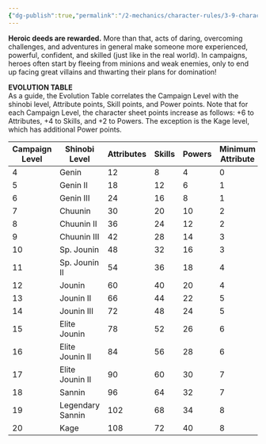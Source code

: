 ```yaml
---
{"dg-publish":true,"permalink":"/2-mechanics/character-rules/3-9-character-progression/","noteIcon":""}
---
```


**Heroic deeds are rewarded.** More than that, acts of daring, overcoming challenges, and adventures in general make someone more experienced, powerful, confident, and skilled (just like in the real world). In campaigns, heroes often start by fleeing from minions and weak enemies, only to end up facing great villains and thwarting their plans for domination!

**EVOLUTION TABLE**  
As a guide, the Evolution Table correlates the Campaign Level with the shinobi level, Attribute points, Skill points, and Power points. Note that for each Campaign Level, the character sheet points increase as follows: +6 to Attributes, +4 to Skills, and +2 to Powers. The exception is the Kage level, which has additional Power points.

| **Campaign Level** | **Shinobi Level** | **Attributes** | **Skills** | **Powers** | **Minimum Attribute** |
| ------------------ | ----------------- | -------------- | ---------- | ---------- | --------------------- |
| 4                  | Genin             | 12             | 8          | 4          | 0                     |
| 5                  | Genin II          | 18             | 12         | 6          | 1                     |
| 6                  | Genin III         | 24             | 16         | 8          | 1                     |
| 7                  | Chuunin           | 30             | 20         | 10         | 2                     |
| 8                  | Chuunin II        | 36             | 24         | 12         | 2                     |
| 9                  | Chuunin III       | 42             | 28         | 14         | 3                     |
| 10                 | Sp. Jounin        | 48             | 32         | 16         | 3                     |
| 11                 | Sp. Jounin II     | 54             | 36         | 18         | 4                     |
| 12                 | Jounin            | 60             | 40         | 20         | 4                     |
| 13                 | Jounin II         | 66             | 44         | 22         | 5                     |
| 14                 | Jounin III        | 72             | 48         | 24         | 5                     |
| 15                 | Elite Jounin      | 78             | 52         | 26         | 6                     |
| 16                 | Elite Jounin II   | 84             | 56         | 28         | 6                     |
| 17                 | Elite Jounin II   | 90             | 60         | 30         | 7                     |
| 18                 | Sannin            | 96             | 64         | 32         | 7                     |
| 19                 | Legendary Sannin  | 102            | 68         | 34         | 8                     |
| 20                 | Kage              | 108            | 72         | 40         | 8                     |
